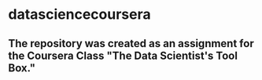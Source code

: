 datasciencecoursera
===================

## The repository was created as an assignment for the Coursera Class "The Data Scientist's Tool Box."
